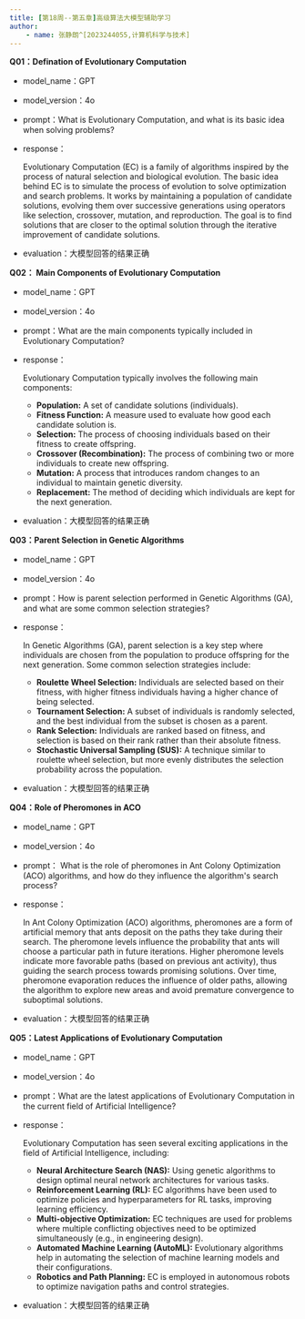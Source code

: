 ```yaml
---
title: [第18周--第五章]高级算法大模型辅助学习
author:
    - name: 张静朗^[2023244055,计算机科学与技术]
---
```


**Q01：Defination of Evolutionary Computation**

- model_name：GPT

- model_version：4o

- prompt：What is Evolutionary Computation, and what is its basic idea when solving problems?

- response： 

  Evolutionary Computation (EC) is a family of algorithms inspired by the process of natural selection and biological evolution. The basic idea behind EC is to simulate the process of evolution to solve optimization and search problems. It works by maintaining a population of candidate solutions, evolving them over successive generations using operators like selection, crossover, mutation, and reproduction. The goal is to find solutions that are closer to the optimal solution through the iterative improvement of candidate solutions.

- evaluation：大模型回答的结果正确



**Q02： Main Components of Evolutionary Computation**

- model_name：GPT

- model_version：4o

- prompt：What are the main components typically included in Evolutionary Computation?

- response： 

  Evolutionary Computation typically involves the following main components:

  - **Population:** A set of candidate solutions (individuals).
  - **Fitness Function:** A measure used to evaluate how good each candidate solution is.
  - **Selection:** The process of choosing individuals based on their fitness to create offspring.
  - **Crossover (Recombination):** The process of combining two or more individuals to create new offspring.
  - **Mutation:** A process that introduces random changes to an individual to maintain genetic diversity.
  - **Replacement:** The method of deciding which individuals are kept for the next generation.

- evaluation：大模型回答的结果正确



**Q03：Parent Selection in Genetic Algorithms**

- model_name：GPT

- model_version：4o

- prompt：How is parent selection performed in Genetic Algorithms (GA), and what are some common selection strategies?

- response： 

  In Genetic Algorithms (GA), parent selection is a key step where individuals are chosen from the population to produce offspring for the next generation. Some common selection strategies include:

  - **Roulette Wheel Selection:** Individuals are selected based on their fitness, with higher fitness individuals having a higher chance of being selected.
  - **Tournament Selection:** A subset of individuals is randomly selected, and the best individual from the subset is chosen as a parent.
  - **Rank Selection:** Individuals are ranked based on fitness, and selection is based on their rank rather than their absolute fitness.
  - **Stochastic Universal Sampling (SUS):** A technique similar to roulette wheel selection, but more evenly distributes the selection probability across the population.

- evaluation：大模型回答的结果正确

  

**Q04：Role of Pheromones in ACO**

- model_name：GPT

- model_version：4o

- prompt： What is the role of pheromones in Ant Colony Optimization (ACO) algorithms, and how do they influence the algorithm's search process?

- response：

  In Ant Colony Optimization (ACO) algorithms, pheromones are a form of artificial memory that ants deposit on the paths they take during their search. The pheromone levels influence the probability that ants will choose a particular path in future iterations. Higher pheromone levels indicate more favorable paths (based on previous ant activity), thus guiding the search process towards promising solutions. Over time, pheromone evaporation reduces the influence of older paths, allowing the algorithm to explore new areas and avoid premature convergence to suboptimal solutions.

- evaluation：大模型回答的结果正确



**Q05：Latest Applications of Evolutionary Computation**

- model_name：GPT

- model_version：4o

- prompt：What are the latest applications of Evolutionary Computation in the current field of Artificial Intelligence?

- response：

  Evolutionary Computation has seen several exciting applications in the field of Artificial Intelligence, including:

  - **Neural Architecture Search (NAS):** Using genetic algorithms to design optimal neural network architectures for various tasks.
  - **Reinforcement Learning (RL):** EC algorithms have been used to optimize policies and hyperparameters for RL tasks, improving learning efficiency.
  - **Multi-objective Optimization:** EC techniques are used for problems where multiple conflicting objectives need to be optimized simultaneously (e.g., in engineering design).
  - **Automated Machine Learning (AutoML):** Evolutionary algorithms help in automating the selection of machine learning models and their configurations.
  - **Robotics and Path Planning:** EC is employed in autonomous robots to optimize navigation paths and control strategies.

- evaluation：大模型回答的结果正确

